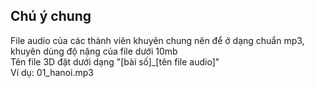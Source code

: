 ## Chú ý chung
File audio của các thành viên khuyên chung nên để ở dạng chuẩn mp3, khuyên dùng độ nặng của file dưới 10mb <br>
Tên file 3D đặt dưới dạng "[bài số]_[tên file audio]" <br>
Ví dụ: 01_hanoi.mp3